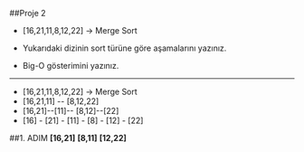 ##Proje 2
* [16,21,11,8,12,22] -> Merge Sort

* Yukarıdaki dizinin sort türüne göre aşamalarını yazınız.
* Big-O gösterimini yazınız.
-------------------------------------------------------------------------------------------------------------
* [16,21,11,8,12,22] -> Merge Sort
* [16,21,11] -- [8,12,22]
* [16,21]--[11]-- [8,12]--[22]
* [16]  -   [21]  -  [11]   -    [8]   -  [12]  -   [22]  

##1. ADIM **[16,21]**   **[8,11]**   **[12,22]**


